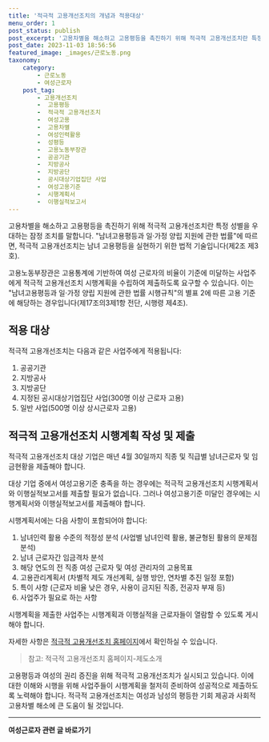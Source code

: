 ```yaml
---
title: '적극적 고용개선조치의 개념과 적용대상'
menu_order: 1
post_status: publish
post_excerpt: '고용차별을 해소하고 고용평등을 촉진하기 위해 적극적 고용개선조치란 특정 성별을 우대하는 잠정 조치를 말합니다.  남녀고용평등과 일 가정 양립 지원에 관한 법률 에 따르면, 적극적 고용개선조치는 남녀 고용평등을 실현하기 위한 법적 기술입니다 제2조 제3호 .'
post_date: 2023-11-03 18:56:56
featured_image: _images/근로노동.png
taxonomy:
    category:
        - 근로노동
        - 여성근로자
    post_tag:
        - 고용개선조치
        -  고용평등
        -  적극적 고용개선조치
        -  여성고용
        -  고용차별
        -  여성인력활용
        -  성평등
        -  고용노동부장관
        -  공공기관
        -  지방공사
        -  지방공단
        -  공시대상기업집단 사업
        -  여성고용기준
        -  시행계획서
        -  이행실적보고서
---
```




고용차별을 해소하고 고용평등을 촉진하기 위해 적극적 고용개선조치란 특정 성별을 우대하는 잠정 조치를 말합니다. "남녀고용평등과 일·가정 양립 지원에 관한 법률"에 따르면, 적극적 고용개선조치는 남녀 고용평등을 실현하기 위한 법적 기술입니다(제2조 제3호).

고용노동부장관은 고용통계에 기반하여 여성 근로자의 비율이 기준에 미달하는 사업주에게 적극적 고용개선조치 시행계획을 수립하여 제출하도록 요구할 수 있습니다. 이는 "남녀고용평등과 일·가정 양립 지원에 관한 법률 시행규칙"의 별표 2에 따른 고용 기준에 해당하는 경우입니다(제17조의3제1항 전단, 시행령 제4조).

## 적용 대상

적극적 고용개선조치는 다음과 같은 사업주에게 적용됩니다:

1. 공공기관
2. 지방공사
3. 지방공단
4. 지정된 공시대상기업집단 사업(300명 이상 근로자 고용)
5. 일반 사업(500명 이상 상시근로자 고용)

## 적극적 고용개선조치 시행계획 작성 및 제출


적극적 고용개선조치 대상 기업은 매년 4월 30일까지 직종 및 직급별 남녀근로자 및 임금현황을 제출해야 합니다.

대상 기업 중에서 여성고용기준 충족을 하는 경우에는 적극적 고용개선조치 시행계획서와 이행실적보고서를 제출할 필요가 없습니다. 그러나 여성고용기준 미달인 경우에는 시행계획서와 이행실적보고서를 제출해야 합니다.

시행계획서에는 다음 사항이 포함되어야 합니다:

1. 남녀인력 활용 수준의 적정성 분석 (사업별 남녀인력 활용, 불균형된 활용의 문제점 분석)
2. 남녀 근로자간 임금격차 분석
3. 해당 연도의 전 직종 여성 근로자 및 여성 관리자의 고용목표
4. 고용관리계획서 (차별적 제도 개선계획, 실행 방안, 연차별 추진 일정 포함)
5. 특이 사항 (근로자 비율 낮은 경우, 사용이 금지된 직종, 전공자 부재 등)
6. 사업주가 필요로 하는 사항

시행계획을 제출한 사업주는 시행계획과 이행실적을 근로자들이 열람할 수 있도록 게시해야 합니다.

자세한 사항은 [적극적 고용개선조치 홈페이지](https://www.aa-net.or.kr/)에서 확인하실 수 있습니다.

> 참고: 적극적 고용개선조치 홈페이지-제도소개

고용평등과 여성의 권리 증진을 위해 적극적 고용개선조치가 실시되고 있습니다. 이에 대한 이해와 시행을 위해 사업주들이 시행계획을 철저히 준비하여 성공적으로 제출하도록 노력해야 합니다. 적극적 고용개선조치는 여성과 남성의 평등한 기회 제공과 사회적 고용차별 해소에 큰 도움이 될 것입니다.
<!-- wp:separator -->
<hr class="wp-block-separator has-alpha-channel-opacity"/>
<!-- /wp:separator -->

<!-- wp:group {"backgroundColor":"base","layout":{"type":"constrained"}} -->
<div class="wp-block-group has-base-background-color has-background"><!-- wp:paragraph {"align":"center","fontSize":"medium"} -->
<p class="has-text-align-center has-large-font-size"><strong>여성근로자 관련 글 바로가기</strong></p>
<!-- /wp:paragraph -->


<!-- wp:latest-posts
{"categories":[{"id":10991,"count":19,"description":"","link":"https://uknowlaw.com/category/%ec%97%ac%ec%84%b1%ea%b7%bc%eb%a1%9c%ec%9e%90/","name":"여성근로자","slug":"여성근로자","taxonomy":"category","parent":0,"meta":[],"_links":{"self":[{"href":"https://uknowlaw.com/wp-json/wp/v2/categories/10991"}],"collection":[{"href":"https://uknowlaw.com/wp-json/wp/v2/categories"}],"about":[{"href":"https://uknowlaw.com/wp-json/wp/v2/taxonomies/category"}],"wp:post_type":[{"href":"https://uknowlaw.com/wp-json/wp/v2/posts?categories=10991"}],"curies":[{"name":"wp","href":"https://api.w.org/{rel}","templated":true}]}}],"postsToShow":100,"excerptLength":28,"postLayout":"grid","columns":2,"featuredImageAlign":"left","featuredImageSizeSlug":"large","fontSize":"small"} /--></div>
<!-- /wp:group -->